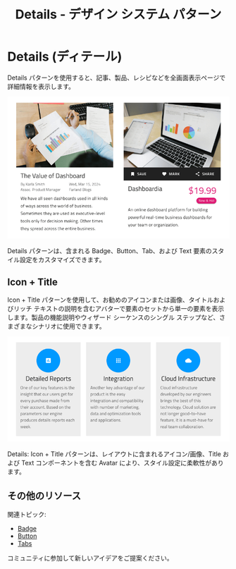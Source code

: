 ﻿---
title: Details - デザイン システム パターン
_description: Details パターン シンボルはアプリケーション シナリオ オブジェクトについての詳細情報を表示するために様々なコンポーネントを組み合わせます。
_keywords: デザイン システム, デザイン システム UX, UI キット, Sketch, Ignite UI for Angular, Sketch to Angular, Angular, Angular デザイン システム, Sketch からコードをエクスポート, Angular 用のデザイン キット, Sketch HTML, Sketch to HTML, Sketch UI キット
_language: ja
---

# Details (ディテール)

Details パターンを使用すると、記事、製品、レシピなどを全画面表示ページで詳細情報を表示します。

<img class="responsive-img" src="../images/details_demo.png" srcset="../images/details_demo@2x.png 2x" />

Details パターンは、含まれる Badge、Button、Tab、および Text 要素のスタイル設定をカスタマイズできます。

## Icon + Title 

Icon + Title パターンを使用して、お勧めのアイコンまたは画像、タイトルおよびリッチ テキストの説明を含むアバターで要素のセットから単一の要素を表示します。製品の機能説明やウィザード シーケンスのシングル ステップなど、さまざまなシナリオに使用できます。

<img class="responsive-img" src="../images/icon_title.png" srcset="../images/icon_title@2x.png 2x" />

Details: Icon + Title パターンは、レイアウトに含まれるアイコン/画像、Title および Text コンポーネントを含む Avatar により、スタイル設定に柔軟性があります。

## その他のリソース

関連トピック:

- [Badge](../components/badge.md)
- [Button](../components/button.md)
- [Tabs](../components/tabs.md)
  <div class="divider--half"></div>

コミュニティに参加して新しいアイデアをご提案ください。


